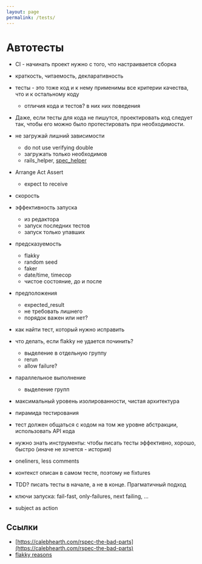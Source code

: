 ```yaml
---
layout: page
permalink: /tests/
---
```


# Автотесты

- CI - начинать проект нужно с того, что настраивается сборка
- краткость, читаемость, декларативность
- тесты - это тоже код и к нему применимы все критерии качества, что и к остальному коду
  - отличия кода и тестов? в них них поведения
- Даже, если тесты для кода не пишутся, проектировать код следует так, чтобы его можно было протестировать при необходимости. 
- не загружай лишний зависимости
  - do not use verifying double
  - загружать только необходимов
  - rails_helper, [spec_helper](https://github.com/sergio-fry/spec_helper/blob/master/spec_helper.rb)
- Arrange Act Assert
  - expect to receive
- скорость
- эффективность запуска
  - из редактора
  - запуск последних тестов
  - запуск только упавших
- предсказуемость
  - flakky
  - random seed
  - faker
  - date/time, timecop
  - чистое состояние, до и после
- предположения
  - expected_result
  - не требовать лишнего
  - порядок важен или нет?
- как найти тест, который нужно исправить
- что делать, если flakky не удается починить?
  - выделение в отдельную группу
  - rerun
  - allow failure?
- параллельное выполнение
  - выделение групп

- максимальный уровень изолированности, чистая архитектура
- пирамида тестирования
- тест должен общаться с кодом на том же уровне абстракции, использовать API кода
- нужно знать инструменты: чтобы писать тесты эффективно, хорошо, быстро (иначе не хочется - история)
- oneliners, less comments 
- контекст описан в самом тесте, поэтому не fixtures
- TDD? писать тесты в начале, а не в конце. Прагматичный подход
- ключи запуска: fail-fast, only-failures, next failing, ...
- subject as action 

## Ссылки

- [https://calebhearth.com/rspec-the-bad-parts](https://calebhearth.com/rspec-the-bad-parts)
- [flakky reasons](https://www.codewithjason.com/why-tests-flake-more-on-ci-than-locally/)
